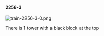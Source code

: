 #### 2256-3
![train-2256-3-0.png](https://github.com/lil-lab/nlvr/raw/master/nlvr/train/images/19/train-2256-3-0.png "train-2256-3-0.png")

There is 1 tower with a black block at the top